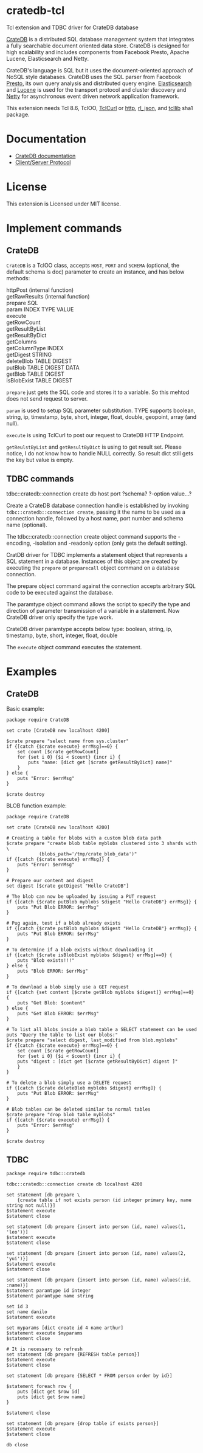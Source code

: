 cratedb-tcl
=====

Tcl extension and TDBC driver for CrateDB database 

[CrateDB](https://crate.io/) is a distributed SQL database management system
that integrates a fully searchable document oriented data store.
CrateDB is designed for high scalability and includes components from
Facebook Presto, Apache Lucene, Elasticsearch and Netty.

CrateDB's language is SQL but it uses the document-oriented approach of NoSQL
style databases.
CrateDB uses the SQL parser from Facebook [Presto](https://prestodb.io/),
its own query analysis and distributed query engine.
[Elasticsearch](https://www.elastic.co/) and
[Lucene](https://lucene.apache.org/core/) is used for the
transport protocol and cluster discovery and
[Netty](https://netty.io/) for asynchronous event driven
network application framework.

This extension needs Tcl 8.6, TclOO, [TclCurl](http://wiki.tcl.tk/2638) or 
[http](http://www.tcl.tk/man/tcl/TclCmd/http.htm),
[rl_json](https://github.com/RubyLane/rl_json), and
[tcllib](http://core.tcl.tk/tcllib/) sha1 package.


Documentation
=====

* [CrateDB documentation](https://crate.io/docs/reference/)
* [Client/Server Protocol](https://crate.io/docs/reference/protocols/index.html)


License
=====

This extension is Licensed under MIT license.


Implement commands
=====

## CrateDB

`CrateDB` is a TclOO class, accepts `HOST`, `PORT` and
`SCHEMA` (optional, the default schema is doc)
parameter to create an instance, and has below methods:

httpPost (internal function)  
getRawResults (internal function)  
prepare SQL  
param INDEX TYPE VALUE  
execute  
getRowCount  
getResultByList  
getResultByDict  
getColumns  
getColumnType INDEX  
getDigest STRING  
deleteBlob TABLE DIGEST  
putBlob TABLE DIGEST DATA  
getBlob TABLE DIGEST  
isBlobExist TABLE DIGEST  

`prepare` just gets the SQL code and stores it to a variable.
So this mehtod does not send request to server.

`param` is used to setup SQL parameter substitution.
TYPE supports boolean, string, ip, timestamp, byte, short, integer,
float, double, geopoint, array (and null).

`execute` is using TclCurl to post our request to CrateDB HTTP Endpoint.

`getReulstByList` and `getResultByDict` is using to get result set.
Please notice, I do not know how to handle NULL correctly.
So result dict still gets the key but value is empty.


## TDBC commands

tdbc::cratedb::connection create db host port ?schema? ?-option value...?

Create a CrateDB database connection handle is established by invoking
`tdbc::cratedb::connection create`, passing it the name to be used as a
connection handle, followed by a host name, port number and
schema name (optional).

The tdbc::cratedb::connection create object command supports the -encoding, -isolation and
-readonly option (only gets the default setting).

CratDB driver for TDBC implements a statement object that represents a SQL statement in a
database. Instances of this object are created by executing the `prepare` or
`preparecall` object command on a database connection.

The prepare object command against the connection accepts arbitrary SQL code to be executed
against the database.

The paramtype object command allows the script to specify the type and direction of parameter
transmission of a variable in a statement. Now CrateDB driver only specify the type work.

CrateDB driver paramtype accepts below type:
boolean, string, ip, timestamp, byte, short, integer, float, double

The `execute` object command executes the statement.


Examples
=====

## CrateDB

Basic example:

    package require CrateDB

    set crate [CrateDB new localhost 4200]

    $crate prepare "select name from sys.cluster"
    if {[catch {$crate execute} errMsg]==0} {
        set count [$crate getRowCount]
        for {set i 0} {$i < $count} {incr i} {
            puts "name: [dict get [$crate getResultByDict] name]"
        }
    } else {
        puts "Error: $errMsg"
    }

    $crate destroy

BLOB function example:

    package require CrateDB

	set crate [CrateDB new localhost 4200]

	# Creating a table for blobs with a custom blob data path
	$crate prepare "create blob table myblobs clustered into 3 shards with \
		        (blobs_path='/tmp/crate_blob_data')"
	if {[catch {$crate execute} errMsg]} {
	    puts "Error: $errMsg"
	}

	# Prepare our content and digest
	set digest [$crate getDigest "Hello CrateDB"]

	# The blob can now be uploaded by issuing a PUT request
	if {[catch {$crate putBlob myblobs $digest "Hello CrateDB"} errMsg]} {
	    puts "Put Blob ERROR: $errMsg"
	}

	# Pug again, test if a blob already exists
	if {[catch {$crate putBlob myblobs $digest "Hello CrateDB"} errMsg]} {
	    puts "Put Blob ERROR: $errMsg"
	}

	# To determine if a blob exists without downloading it
	if {[catch {$crate isBlobExist myblobs $digest} errMsg]==0} {
	    puts "Blob exists!!!"
	} else {
	    puts "Blob ERROR: $errMsg"
	}

	# To download a blob simply use a GET request
	if {[catch {set content [$crate getBlob myblobs $digest]} errMsg]==0} {
	    puts "Get Blob: $content"
	} else {
	    puts "Get Blob ERROR: $errMsg"
	}

	# To list all blobs inside a blob table a SELECT statement can be used
	puts "Query the table to list our blobs:"
	$crate prepare "select digest, last_modified from blob.myblobs"
	if {[catch {$crate execute} errMsg]==0} {
	    set count [$crate getRowCount]
	    for {set i 0} {$i < $count} {incr i} {
		puts "digest : [dict get [$crate getResultByDict] digest ]"
	    }    
	}

	# To delete a blob simply use a DELETE request
	if {[catch {$crate deleteBlob myblobs $digest} errMsg]} {
	    puts "Put Blob ERROR: $errMsg"
	}

	# Blob tables can be deleted similar to normal tables
	$crate prepare "drop blob table myblobs"
	if {[catch {$crate execute} errMsg]} {
	    puts "Error: $errMsg"
	}

	$crate destroy

## TDBC

    package require tdbc::cratedb

    tdbc::cratedb::connection create db localhost 4200

    set statement [db prepare \
        {create table if not exists person (id integer primary key, name string not null)}]
    $statement execute
    $statement close

    set statement [db prepare {insert into person (id, name) values(1, 'leo')}]
    $statement execute
    $statement close

    set statement [db prepare {insert into person (id, name) values(2, 'yui')}]
    $statement execute
    $statement close

    set statement [db prepare {insert into person (id, name) values(:id, :name)}]
    $statement paramtype id integer
    $statement paramtype name string

    set id 3
    set name danilo
    $statement execute

    set myparams [dict create id 4 name arthur]
    $statement execute $myparams
    $statement close

    # It is necessary to refresh
    set statement [db prepare {REFRESH table person}]
    $statement execute
    $statement close

    set statement [db prepare {SELECT * FROM person order by id}]

    $statement foreach row {
        puts [dict get $row id]
        puts [dict get $row name]
    }

    $statement close

    set statement [db prepare {drop table if exists person}]
    $statement execute
    $statement close

    db close

